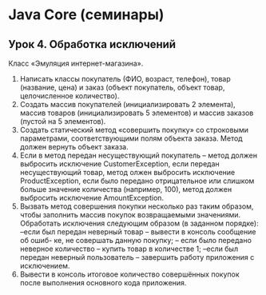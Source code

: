 # Java Core (семинары)
## Урок 4. Обработка исключений

Класс «Эмуляция интернет-магазина».
1. Написать классы покупатель (ФИО, возраст, телефон), товар (название, цена) и заказ (объект покупатель, объект товар, целочисленное количество).
2. Создать массив покупателей (инициализировать 2 элемента), массив товаров (инициализировать 5 элементов) и массив заказов (пустой на 5 элементов).
3. Создать статический метод «совершить покупку» со строковыми параметрами, соответствующими полям объекта заказа. Метод должен вернуть объект заказа.
4. Если в метод передан несуществующий покупатель – метод должен выбросить исключение CustomerException, если передан несуществующий товар, метод олжен выбросить исключение ProductException, если было передано отрицательное или слишком больше значение количества (например, 100), метод должен выбросить исключение AmountException.
5. Вызвать метод совершения покупки несколько раз таким образом, чтобы заполнить массив покупок возвращаемыми значениями. Обработать исключения следующим образом (в заданном порядке):
–если был передан неверный товар – вывести в консоль сообщение об ошиб-
ке, не совершать данную покупку;
– если было передано неверное количество – купить товар в количестве 1;
–если был передан неверный пользователь – завершить работу приложения с исключением.
6. Вывести в консоль итоговое количество совершённых покупок после выполнения основного кода приложения.